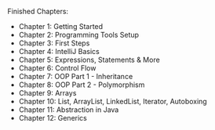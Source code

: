 Finished Chapters:

- Chapter 1: Getting Started
- Chapter 2: Programming Tools Setup
- Chapter 3: First Steps
- Chapter 4: IntelliJ Basics
- Chapter 5: Expressions, Statements & More
- Chapter 6: Control Flow
- Chapter 7: OOP Part 1 - Inheritance
- Chapter 8: OOP Part 2 - Polymorphism
- Chapter 9: Arrays
- Chapter 10: List, ArrayList, LinkedList, Iterator, Autoboxing
- Chapter 11: Abstraction in Java
- Chapter 12: Generics
